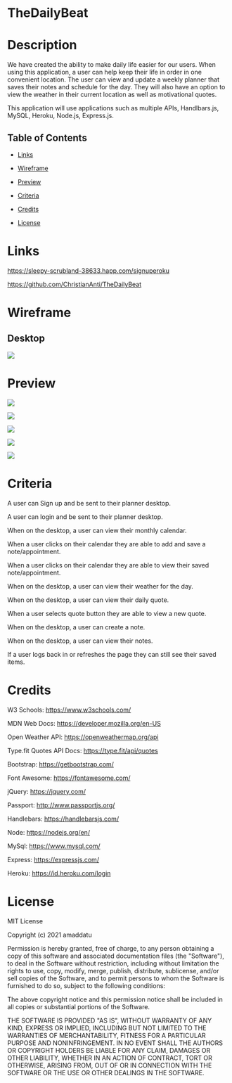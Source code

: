 
# TheDailyBeat

# Description
We have created the ability to make daily life easier for our users.  When using this application, a user can help keep their life in order in one convenient location.  The user can view and update a weekly planner that saves their notes and schedule for the day.  They will also have an option to view the weather in their current location as well as motivational quotes. 

This application will use applications such as multiple APIs, Handlbars.js, MySQL, Heroku, Node.js, Express.js.

## Table of Contents
* [Links](#links)

* [Wireframe](#wireframe)

* [Preview](#preview)

* [Criteria](#criteria)

* [Credits](#credits)

* [License](#license)

# Links

https://sleepy-scrubland-38633.happ.com/signuperoku

https://github.com/ChristianAnti/TheDailyBeat

# Wireframe

## Desktop

![](./assets/wireMock.jpg)

# Preview

![](./assets/login.jpg)

![](./assets/weatherGeoLocation.jpg)

![](./assets/navBarAndNotes.jpg)

![](./assets/weatherInsQuote.jpg)

![](./assets/scheduleEventAndCalendar.jpg)

# Criteria

A user can Sign up and be sent to their planner desktop.

A user can login and be sent to their planner desktop.

When on the desktop, a user can  view their monthly calendar.

When a user clicks on their calendar they are able to add and save a note/appointment.

When a user clicks on their calendar they are able to view their saved note/appointment.

When on the desktop, a user can view their weather for the day.

When on the desktop, a user can view their daily quote.

When a user selects quote button they are able to view a new quote.

When on the desktop, a user can create a note.

When on the desktop, a user can view their notes.

If a user logs back in or refreshes the page they can still see their saved items. 


# Credits

W3 Schools: https://www.w3schools.com/

MDN Web Docs: https://developer.mozilla.org/en-US

Open Weather API: https://openweathermap.org/api

Type.fit Quotes API Docs: https://type.fit/api/quotes

Bootstrap: https://getbootstrap.com/

Font Awesome: https://fontawesome.com/

jQuery: https://jquery.com/

Passport: http://www.passportjs.org/

Handlebars: https://handlebarsjs.com/

Node: https://nodejs.org/en/

MySql: https://www.mysql.com/

Express: https://expressjs.com/

Heroku: https://id.heroku.com/login


# License

MIT License

Copyright (c) 2021 amaddatu

Permission is hereby granted, free of charge, to any person obtaining a copy
of this software and associated documentation files (the "Software"), to deal
in the Software without restriction, including without limitation the rights
to use, copy, modify, merge, publish, distribute, sublicense, and/or sell
copies of the Software, and to permit persons to whom the Software is
furnished to do so, subject to the following conditions:

The above copyright notice and this permission notice shall be included in all
copies or substantial portions of the Software.

THE SOFTWARE IS PROVIDED "AS IS", WITHOUT WARRANTY OF ANY KIND, EXPRESS OR
IMPLIED, INCLUDING BUT NOT LIMITED TO THE WARRANTIES OF MERCHANTABILITY,
FITNESS FOR A PARTICULAR PURPOSE AND NONINFRINGEMENT. IN NO EVENT SHALL THE
AUTHORS OR COPYRIGHT HOLDERS BE LIABLE FOR ANY CLAIM, DAMAGES OR OTHER
LIABILITY, WHETHER IN AN ACTION OF CONTRACT, TORT OR OTHERWISE, ARISING FROM,
OUT OF OR IN CONNECTION WITH THE SOFTWARE OR THE USE OR OTHER DEALINGS IN THE
SOFTWARE.